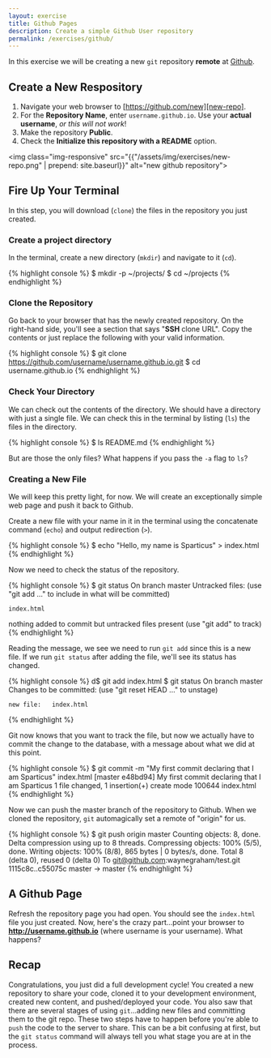```yaml
---
layout: exercise
title: Github Pages
description: Create a simple Github User repository
permalink: /exercises/github/
---
```


In this exercise we will be creating a new `git` repository **remote** at
[Github][github].

## Create a New Respository

1. Navigate your web browser to [https://github.com/new][new-repo].
2. For the **Repository Name**, enter `username.github.io`. Use your
   **actual username**, *or this will not work*!
3. Make the repository **Public**.
4. Check the **Initialize this repository with a README** option.

<img class="img-responsive" src="{{"/assets/img/exercises/new-repo.png" | prepend: site.baseurl}}" alt="new github repository">

## Fire Up Your Terminal

In this step, you will download (`clone`) the files in the repository
you just created.

### Create a project directory

In the terminal, create a new directory (`mkdir`) and navigate to it
(`cd`).

{% highlight console %}
$ mkdir -p ~/projects/
$ cd ~/projects
{% endhighlight %}

### Clone the Repository

Go back to your browser that has the newly created repository. On the
right-hand side, you'll see a section that says "**SSH** clone URL".
Copy the contents or just replace the following with your valid
information.

{% highlight console %}
$ git clone https://github.com/username/username.github.io.git
$ cd username.github.io
{% endhighlight %}

### Check Your Directory

We can check out the contents of the directory. We should have a
directory with just a single file. We can check this in the terminal by
listing (`ls`) the files in the directory.

{% highlight console %}
$ ls
README.md
{% endhighlight %}

But are those the only files? What happens if you pass the `-a` flag to
`ls`?

### Creating a New File

We will keep this pretty light, for now. We will create an exceptionally
simple web page and push it back to Github.

Create a new file with your name in it in the terminal using the
concatenate command (`echo`) and output redirection (`>`).

{% highlight console %}
$ echo "Hello, my name is Sparticus" > index.html
{% endhighlight %}

Now we need to check the status of the repository.

{% highlight console %}
$ git status
On branch master
Untracked files:
  (use "git add <file>..." to include in what will be committed)

	index.html

nothing added to commit but untracked files present (use "git add" to track)
{% endhighlight %}

Reading the message, we see we need to run `git add` since this is a new
file. If we run `git
status` after adding the file, we'll see its status has changed.

{% highlight console %}
d$ git add index.html
$ git status
On branch master
Changes to be committed:
  (use "git reset HEAD <file>..." to unstage)

	new file:   index.html
{% endhighlight %}

Git now knows that you want to track the file, but now we actually have to commit the change to the database, with a message about what we
did at this point.

{% highlight console %}
$ git commit -m "My first commit declaring that I am Sparticus" index.html
[master e48bd94] My first commit declaring that I am Sparticus
 1 file changed, 1 insertion(+)
 create mode 100644 index.html
{% endhighlight %}

Now we can push the master branch of the repository to Github. When we cloned
the repository, `git` automagically set a remote of "origin" for us.

{% highlight console %}
$ git push origin master
Counting objects: 8, done.
Delta compression using up to 8 threads.
Compressing objects: 100% (5/5), done.
Writing objects: 100% (8/8), 865 bytes | 0 bytes/s, done.
Total 8 (delta 0), reused 0 (delta 0)
To git@github.com:waynegraham/test.git
   1115c8c..c55075c  master -> master
{% endhighlight %}

## A Github Page

Refresh the repository page you had open. You should see the
`index.html` file you just created. Now, here's the crazy part...point
your browser to **http://username.github.io** (where username is your
username). What happens?

## Recap
Congratulations, you just did a full development cycle! You created a
new repository to share your code, cloned it to your development
environment, created new content, and pushed/deployed your code. You
also saw that there are several stages of using `git`...adding new files
and committing them to the git repo. These two steps have to happen
before you're able to `push` the code to the server to share. This can
be a bit confusing at first, but the `git status` command will always
tell you what stage you are at in the process.

[github]: http://github.com
[new-repo]: http://github.com/new
